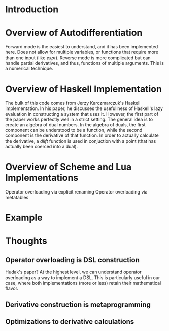 # Introduction


# Overview of Autodifferentiation
Forward mode is the easiest to understand, and it has been implemented here.  Does not allow for multiple variables, or functions that require more than one input (like *expt*).  Reverse mode is more complicated but can handle partial derivatives, and thus, functions of multiple arguments.  This is a numerical technique.


# Overview of Haskell Implementation
The bulk of this code comes from Jerzy Karczmarczuk's Haskell implementation.  In his paper, he discusses the usefullness of Haskell's lazy evaluation in constructing a system that uses it.  However, the first part of the paper works perfectly well in a strict setting.  The general idea is to create an algebra of dual numbers.  In the algebra of duals, the first component can be understood to be a function, while the second component is the derivative of that function.  In order to actually calculate the derivative, a *dlift* function is used in conjuction with a point (that has actually been coerced into a dual).


# Overview of Scheme and Lua Implementations
Operator overloading via explicit renaming
Operator overloading via metatables

# Example

# Thoughts
## Operator overloading is DSL construction
Hudak's paper?
At the highest level, we can understand operator overloading as a way to implement a DSL.  This is particularly useful in our case, where both implementations (more or less) retain their mathematical flavor.

## Derivative construction is metaprogramming

## Optimizations to derivative calculations



